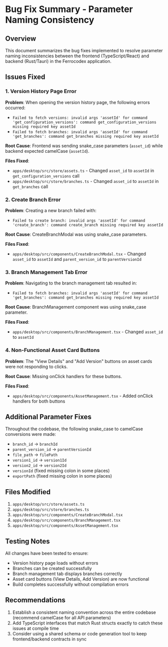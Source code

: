 # Bug Fix Summary - Parameter Naming Consistency

## Overview
This document summarizes the bug fixes implemented to resolve parameter naming inconsistencies between the frontend (TypeScript/React) and backend (Rust/Tauri) in the Ferrocodex application.

## Issues Fixed

### 1. Version History Page Error
**Problem**: When opening the version history page, the following errors occurred:
- `Failed to fetch versions: invalid args 'assetId' for command 'get_configuration_versions': command get_configuration_versions missing required key assetId`
- `Failed to fetch branches: invalid args 'assetId' for command 'get_branches': command get_branches missing required key assetId`

**Root Cause**: Frontend was sending snake_case parameters (`asset_id`) while backend expected camelCase (`assetId`).

**Files Fixed**:
- `apps/desktop/src/store/assets.ts` - Changed `asset_id` to `assetId` in `get_configuration_versions` call
- `apps/desktop/src/store/branches.ts` - Changed `asset_id` to `assetId` in `get_branches` call

### 2. Create Branch Error
**Problem**: Creating a new branch failed with:
- `Failed to create branch: invalid args 'assetId' for command 'create_branch': command create_branch missing required key assetId`

**Root Cause**: CreateBranchModal was using snake_case parameters.

**Files Fixed**:
- `apps/desktop/src/components/CreateBranchModal.tsx` - Changed `asset_id` to `assetId` and `parent_version_id` to `parentVersionId`

### 3. Branch Management Tab Error
**Problem**: Navigating to the branch management tab resulted in:
- `Failed to fetch branches: invalid args 'assetId' for command 'get_branches': command get_branches missing required key assetId`

**Root Cause**: BranchManagement component was using snake_case parameter.

**Files Fixed**:
- `apps/desktop/src/components/BranchManagement.tsx` - Changed `asset_id` to `assetId`

### 4. Non-Functional Asset Card Buttons
**Problem**: The "View Details" and "Add Version" buttons on asset cards were not responding to clicks.

**Root Cause**: Missing onClick handlers for these buttons.

**Files Fixed**:
- `apps/desktop/src/components/AssetManagement.tsx` - Added onClick handlers for both buttons

## Additional Parameter Fixes
Throughout the codebase, the following snake_case to camelCase conversions were made:
- `branch_id` → `branchId`
- `parent_version_id` → `parentVersionId`
- `file_path` → `filePath`
- `version1_id` → `version1Id`
- `version2_id` → `version2Id`
- `versionId` (fixed missing colon in some places)
- `exportPath` (fixed missing colon in some places)

## Files Modified
1. `apps/desktop/src/store/assets.ts`
2. `apps/desktop/src/store/branches.ts`
3. `apps/desktop/src/components/CreateBranchModal.tsx`
4. `apps/desktop/src/components/BranchManagement.tsx`
5. `apps/desktop/src/components/AssetManagement.tsx`

## Testing Notes
All changes have been tested to ensure:
- Version history page loads without errors
- Branches can be created successfully
- Branch management tab displays branches correctly
- Asset card buttons (View Details, Add Version) are now functional
- Build completes successfully without compilation errors

## Recommendations
1. Establish a consistent naming convention across the entire codebase (recommend camelCase for all API parameters)
2. Add TypeScript interfaces that match Rust structs exactly to catch these issues at compile time
3. Consider using a shared schema or code generation tool to keep frontend/backend contracts in sync
